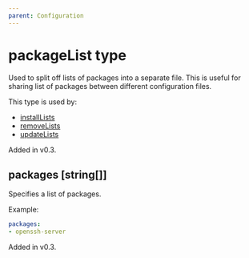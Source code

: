 ```yaml
---
parent: Configuration
---
```


# packageList type

Used to split off lists of packages into a separate file.
This is useful for sharing list of packages between different configuration files.

This type is used by:

- [installLists](./packages.md#installlists-string)
- [removeLists](./packages.md#removelists-string)
- [updateLists](./packages.md#updatelists-string)

Added in v0.3.

## packages [string[]]

Specifies a list of packages.

Example:

```yaml
packages:
- openssh-server
```

Added in v0.3.
